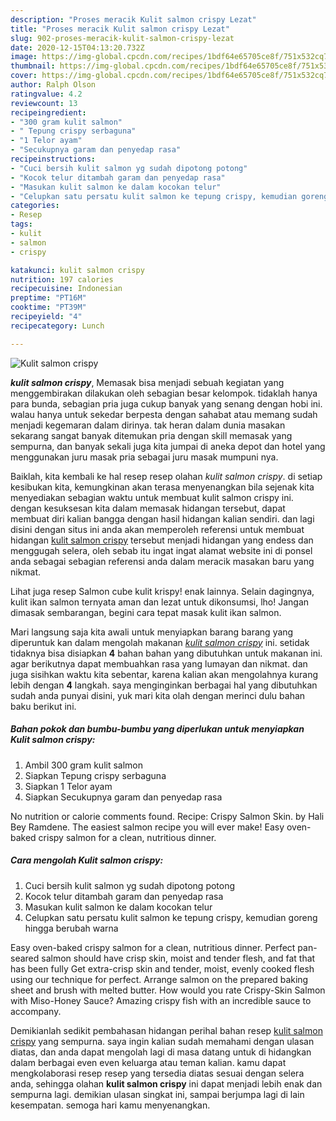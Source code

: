 ```yaml
---
description: "Proses meracik Kulit salmon crispy Lezat"
title: "Proses meracik Kulit salmon crispy Lezat"
slug: 902-proses-meracik-kulit-salmon-crispy-lezat
date: 2020-12-15T04:13:20.732Z
image: https://img-global.cpcdn.com/recipes/1bdf64e65705ce8f/751x532cq70/kulit-salmon-crispy-foto-resep-utama.jpg
thumbnail: https://img-global.cpcdn.com/recipes/1bdf64e65705ce8f/751x532cq70/kulit-salmon-crispy-foto-resep-utama.jpg
cover: https://img-global.cpcdn.com/recipes/1bdf64e65705ce8f/751x532cq70/kulit-salmon-crispy-foto-resep-utama.jpg
author: Ralph Olson
ratingvalue: 4.2
reviewcount: 13
recipeingredient:
- "300 gram kulit salmon"
- " Tepung crispy serbaguna"
- "1 Telor ayam"
- "Secukupnya garam dan penyedap rasa"
recipeinstructions:
- "Cuci bersih kulit salmon yg sudah dipotong potong"
- "Kocok telur ditambah garam dan penyedap rasa"
- "Masukan kulit salmon ke dalam kocokan telur"
- "Celupkan satu persatu kulit salmon ke tepung crispy, kemudian goreng hingga berubah warna"
categories:
- Resep
tags:
- kulit
- salmon
- crispy

katakunci: kulit salmon crispy 
nutrition: 197 calories
recipecuisine: Indonesian
preptime: "PT16M"
cooktime: "PT39M"
recipeyield: "4"
recipecategory: Lunch

---
```



![Kulit salmon crispy](https://img-global.cpcdn.com/recipes/1bdf64e65705ce8f/751x532cq70/kulit-salmon-crispy-foto-resep-utama.jpg)

<b><i>kulit salmon crispy</i></b>, Memasak bisa menjadi sebuah kegiatan yang menggembirakan dilakukan oleh sebagian besar kelompok. tidaklah hanya para bunda, sebagian pria juga cukup banyak yang senang dengan hobi ini. walau hanya untuk sekedar berpesta dengan sahabat atau memang sudah menjadi kegemaran dalam dirinya. tak heran dalam dunia masakan sekarang sangat banyak ditemukan pria dengan skill memasak yang sempurna, dan banyak sekali juga kita jumpai di aneka depot dan hotel yang menggunakan juru masak pria sebagai juru masak mumpuni nya.

Baiklah, kita kembali ke hal resep resep olahan <i>kulit salmon crispy</i>. di setiap kesibukan kita, kemungkinan akan terasa menyenangkan bila sejenak kita menyediakan sebagian waktu untuk membuat kulit salmon crispy ini. dengan kesuksesan kita dalam memasak hidangan tersebut, dapat membuat diri kalian bangga dengan hasil hidangan kalian sendiri. dan lagi disini dengan situs ini anda akan memperoleh referensi untuk membuat hidangan <u>kulit salmon crispy</u> tersebut menjadi hidangan yang endess dan menggugah selera, oleh sebab itu ingat ingat alamat website ini di ponsel anda sebagai sebagian referensi anda dalam meracik masakan baru yang nikmat.

Lihat juga resep Salmon cube kulit krispy! enak lainnya. Selain dagingnya, kulit ikan salmon ternyata aman dan lezat untuk dikonsumsi, lho! Jangan dimasak sembarangan, begini cara tepat masak kulit ikan salmon.


Mari langsung saja kita awali untuk menyiapkan barang barang yang diperuntuk kan dalam mengolah makanan <u><i>kulit salmon crispy</i></u> ini. setidak tidaknya bisa disiapkan <b>4</b> bahan bahan yang dibutuhkan untuk makanan ini. agar berikutnya dapat membuahkan rasa yang lumayan dan nikmat. dan juga sisihkan waktu kita sebentar, karena kalian akan mengolahnya kurang lebih dengan <b>4</b> langkah. saya menginginkan berbagai hal yang dibutuhkan sudah anda punyai disini, yuk mari kita olah dengan merinci dulu bahan baku berikut ini.

<!--inarticleads1-->

##### Bahan pokok dan bumbu-bumbu yang diperlukan untuk menyiapkan Kulit salmon crispy:

1. Ambil 300 gram kulit salmon
1. Siapkan  Tepung crispy serbaguna
1. Siapkan 1 Telor ayam
1. Siapkan Secukupnya garam dan penyedap rasa


No nutrition or calorie comments found. Recipe: Crispy Salmon Skin. by Hali Bey Ramdene. The easiest salmon recipe you will ever make! Easy oven-baked crispy salmon for a clean, nutritious dinner. 

<!--inarticleads2-->

##### Cara mengolah Kulit salmon crispy:

1. Cuci bersih kulit salmon yg sudah dipotong potong
1. Kocok telur ditambah garam dan penyedap rasa
1. Masukan kulit salmon ke dalam kocokan telur
1. Celupkan satu persatu kulit salmon ke tepung crispy, kemudian goreng hingga berubah warna


Easy oven-baked crispy salmon for a clean, nutritious dinner. Perfect pan-seared salmon should have crisp skin, moist and tender flesh, and fat that has been fully Get extra-crisp skin and tender, moist, evenly cooked flesh using our technique for perfect. Arrange salmon on the prepared baking sheet and brush with melted butter. How would you rate Crispy-Skin Salmon with Miso-Honey Sauce? Amazing crispy fish with an incredible sauce to accompany. 

Demikianlah sedikit pembahasan hidangan perihal bahan resep <u>kulit salmon crispy</u> yang sempurna. saya ingin kalian sudah memahami dengan ulasan diatas, dan anda dapat mengolah lagi di masa datang untuk di hidangkan dalam berbagai even even keluarga atau teman kalian. kamu dapat mengkolaborasi resep resep yang tersedia diatas sesuai dengan selera anda, sehingga olahan <b>kulit salmon crispy</b> ini dapat menjadi lebih enak dan sempurna lagi. demikian ulasan singkat ini, sampai berjumpa lagi di lain kesempatan. semoga hari kamu menyenangkan.
